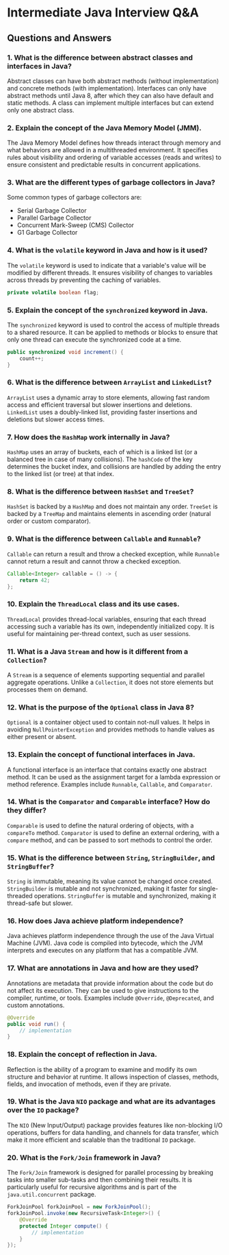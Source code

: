 
# Intermediate Java Interview Q&A

## Questions and Answers

### 1. What is the difference between abstract classes and interfaces in Java?
Abstract classes can have both abstract methods (without implementation) and concrete methods (with implementation). Interfaces can only have abstract methods until Java 8, after which they can also have default and static methods. A class can implement multiple interfaces but can extend only one abstract class.

### 2. Explain the concept of the Java Memory Model (JMM).
The Java Memory Model defines how threads interact through memory and what behaviors are allowed in a multithreaded environment. It specifies rules about visibility and ordering of variable accesses (reads and writes) to ensure consistent and predictable results in concurrent applications.

### 3. What are the different types of garbage collectors in Java?
Some common types of garbage collectors are:
- Serial Garbage Collector
- Parallel Garbage Collector
- Concurrent Mark-Sweep (CMS) Collector
- G1 Garbage Collector

### 4. What is the `volatile` keyword in Java and how is it used?
The `volatile` keyword is used to indicate that a variable's value will be modified by different threads. It ensures visibility of changes to variables across threads by preventing the caching of variables.
```java
private volatile boolean flag;
```

### 5. Explain the concept of the `synchronized` keyword in Java.
The `synchronized` keyword is used to control the access of multiple threads to a shared resource. It can be applied to methods or blocks to ensure that only one thread can execute the synchronized code at a time.
```java
public synchronized void increment() {
    count++;
}
```

### 6. What is the difference between `ArrayList` and `LinkedList`?
`ArrayList` uses a dynamic array to store elements, allowing fast random access and efficient traversal but slower insertions and deletions. `LinkedList` uses a doubly-linked list, providing faster insertions and deletions but slower access times.

### 7. How does the `HashMap` work internally in Java?
`HashMap` uses an array of buckets, each of which is a linked list (or a balanced tree in case of many collisions). The `hashCode` of the key determines the bucket index, and collisions are handled by adding the entry to the linked list (or tree) at that index.

### 8. What is the difference between `HashSet` and `TreeSet`?
`HashSet` is backed by a `HashMap` and does not maintain any order. `TreeSet` is backed by a `TreeMap` and maintains elements in ascending order (natural order or custom comparator).

### 9. What is the difference between `Callable` and `Runnable`?
`Callable` can return a result and throw a checked exception, while `Runnable` cannot return a result and cannot throw a checked exception.
```java
Callable<Integer> callable = () -> {
    return 42;
};
```

### 10. Explain the `ThreadLocal` class and its use cases.
`ThreadLocal` provides thread-local variables, ensuring that each thread accessing such a variable has its own, independently initialized copy. It is useful for maintaining per-thread context, such as user sessions.

### 11. What is a Java `Stream` and how is it different from a `Collection`?
A `Stream` is a sequence of elements supporting sequential and parallel aggregate operations. Unlike a `Collection`, it does not store elements but processes them on demand.

### 12. What is the purpose of the `Optional` class in Java 8?
`Optional` is a container object used to contain not-null values. It helps in avoiding `NullPointerException` and provides methods to handle values as either present or absent.

### 13. Explain the concept of functional interfaces in Java.
A functional interface is an interface that contains exactly one abstract method. It can be used as the assignment target for a lambda expression or method reference. Examples include `Runnable`, `Callable`, and `Comparator`.

### 14. What is the `Comparator` and `Comparable` interface? How do they differ?
`Comparable` is used to define the natural ordering of objects, with a `compareTo` method. `Comparator` is used to define an external ordering, with a `compare` method, and can be passed to sort methods to control the order.

### 15. What is the difference between `String`, `StringBuilder`, and `StringBuffer`?
`String` is immutable, meaning its value cannot be changed once created. `StringBuilder` is mutable and not synchronized, making it faster for single-threaded operations. `StringBuffer` is mutable and synchronized, making it thread-safe but slower.

### 16. How does Java achieve platform independence?
Java achieves platform independence through the use of the Java Virtual Machine (JVM). Java code is compiled into bytecode, which the JVM interprets and executes on any platform that has a compatible JVM.

### 17. What are annotations in Java and how are they used?
Annotations are metadata that provide information about the code but do not affect its execution. They can be used to give instructions to the compiler, runtime, or tools. Examples include `@Override`, `@Deprecated`, and custom annotations.
```java
@Override
public void run() {
    // implementation
}
```

### 18. Explain the concept of reflection in Java.
Reflection is the ability of a program to examine and modify its own structure and behavior at runtime. It allows inspection of classes, methods, fields, and invocation of methods, even if they are private.

### 19. What is the Java `NIO` package and what are its advantages over the `IO` package?
The `NIO` (New Input/Output) package provides features like non-blocking I/O operations, buffers for data handling, and channels for data transfer, which make it more efficient and scalable than the traditional `IO` package.

### 20. What is the `Fork/Join` framework in Java?
The `Fork/Join` framework is designed for parallel processing by breaking tasks into smaller sub-tasks and then combining their results. It is particularly useful for recursive algorithms and is part of the `java.util.concurrent` package.
```java
ForkJoinPool forkJoinPool = new ForkJoinPool();
forkJoinPool.invoke(new RecursiveTask<Integer>() {
    @Override
    protected Integer compute() {
        // implementation
    }
});
```
